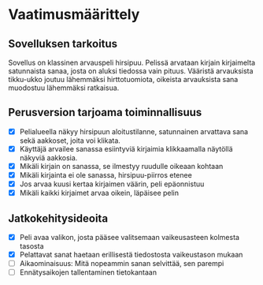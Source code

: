 # Vaatimusmäärittely

## Sovelluksen tarkoitus

Sovellus on klassinen arvauspeli hirsipuu. Pelissä arvataan kirjain kirjaimelta satunnaista sanaa, josta on aluksi tiedossa vain pituus. Vääristä arvauksista tikku-ukko joutuu lähemmäksi hirttotuomiota, oikeista arvauksista sana muodostuu lähemmäksi ratkaisua.

## Perusversion tarjoama toiminnallisuus

- [x] Pelialueella näkyy hirsipuun aloitustilanne, satunnainen arvattava sana sekä aakkoset, joita voi klikata. 
- [x] Käyttäjä arvailee sanassa esiintyviä kirjaimia klikkaamalla näytöllä näkyviä aakkosia.
- [x] Mikäli kirjain on sanassa, se ilmestyy ruudulle oikeaan kohtaan
- [x] Mikäli kirjainta ei ole sanassa, hirsipuu-piirros etenee
- [x] Jos arvaa kuusi kertaa kirjaimen väärin, peli epäonnistuu
- [x] Mikäli kaikki kirjaimet arvaa oikein, läpäisee pelin

## Jatkokehitysideoita

- [x] Peli avaa valikon, josta pääsee valitsemaan vaikeusasteen kolmesta tasosta
- [x] Pelattavat sanat haetaan erillisestä tiedostosta vaikeustason mukaan
- [ ] Aikaominaisuus: Mitä nopeammin sanan selvittää, sen parempi
- [ ] Ennätysaikojen tallentaminen tietokantaan
